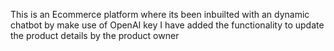 This is an Ecommerce platform where its been inbuilted with an dynamic chatbot by make use of OpenAI key
I have added the functionality to update the product details by the product owner